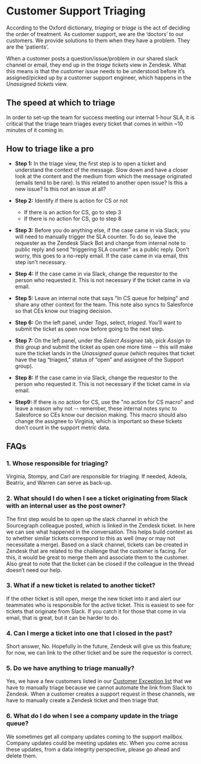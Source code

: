 # Customer Support Triaging
According to the Oxford dictionary, *triaging* or *triage* is the act of deciding the order of treatment. As customer support, we are the ‘doctors’ to our customers. We provide solutions to them when they have a problem. They are the ‘patients’.

When a customer posts a question/issue/problem in our shared slack channel or email, they end up in the *triage tickets* view in Zendesk.
What this means is that the customer issue needs to be understood before it’s assigned/picked up by a customer support engineer, which happens in the *Unassigned tickets* view.

## The speed at which to triage
In order to set-up the team for success meeting our internal 1-hour SLA, it is critical that the triage team triages every ticket that comes in within ~10 minutes of it coming in. 

## How to triage like a pro
* **Step 1:** In the triage view, the first step is to open a ticket and understand the context of the message. Slow down and have a closer look at the content and the medium from which the message originated (emails tend to be rare). Is this related to another open issue? Is this a new issue? Is this not an issue at all?

* **Step 2:** Identify if there is action for CS or not
	* If there is an action for CS, go to step 3
	* If there is no action for CS, go to step 8


* **Step 3:** Before you do anything else, if the case came in via Slack, you will need to manually trigger the SLA counter. To do so, leave the requester as the Zendesk Slack Bot and change from internal note to public reply and send "triggering SLA counter" as a public reply. Don't worry, this goes to a no-reply email. If the case came in via email, this step isn't necessary. 

* **Step 4:** If the case came in via Slack, change the requestor to the person who requested it. This is not necessary if the ticket came in via email. 

* **Step 5:** Leave an internal note that says "In CS queue for helping" and share any other context for the team. This note also syncs to Salesforce so that CEs know our triaging decision. 

* **Step 6:** On the left panel, under *Tags*, select, *triaged*. You’ll want to submit the ticket as open now before going to the next step.

* **Step 7:** On the left panel, under the *Select Assignee* tab, pick *Assign to this group* and submit the ticket as open one more time -- this will make sure the ticket lands in the *Unassigned queue* (which requires that ticket have the tag “triaged,” status of “open” and assignee of the Support group).  

* **Step 8:** If the case came in via Slack, change the requestor to the person who requested it. This is not necessary if the ticket came in via email. 

* **Step9:** If there is no action for CS, use the "no action for CS macro" and leave a reason why not -- remember, these internal notes sync to Salesforce so CEs know our decision making. This macro should also change the assignee to Virginia, which is important so these tickets don't count in the support metric data. 

## FAQs

### 1. Whose responsible for triaging?

Virginia, Stompy, and Carl are responsible for triaging. If needed, Adeola, Beatrix, and Warren can serve as back-up.

### 2. What should I do when I see a ticket originating from Slack with an internal user as the post owner?

The first step would be to open up the slack channel in which the Sourcegraph colleague posted, which is linked in the Zendesk ticket. In here we can see what happened in the conversation. This helps build context as to whether similar tickets correspond to this as well (may or may not necessitate a merge). Based on a slack channel, tickets can be created in Zendesk that are related to the challenge that the customer is facing. For this, it would be great to merge them and associate them to the customer. Also great to note that the ticket can be closed if the colleague in the thread doesn’t need our help.

### 3. What if a new ticket is related to another ticket?

If the other ticket is still open, merge the new ticket into it and alert our teammates who is responsible for the active ticket. This is easiest to see for tickets that originate from Slack. If you catch it for those that come in via email, that is great, but it can be harder to do.

### 4. Can I merge a ticket into one that I closed in the past?
Short answer, No. Hopefully in the future, Zendesk will give us this feature; for now, we can link to the other ticket and be sure the requestor is correct.

### 5. Do we have anything to triage manually?

Yes, we have a few customers listed in our [Customer Exception list](customer-exceptions.md) that we have to manually triage because we cannot automate the link from Slack to Zendesk. When a customer creates a support request in these channels, we have to manually create a Zendesk ticket and then triage that.

### 6. What do I do when I see a company update in the triage queue?

We sometimes get all company updates coming to the support mailbox. Company updates could be meeting updates etc. When you come across these updates, from a data integrity perspective, please go ahead and delete them.
